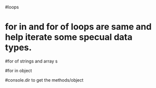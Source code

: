 #loops
# for in and for of loops are same and help iterate some specual data types. 

#for of 
strings and array
s

#for in
object

#console.dir
to get the methods/object
